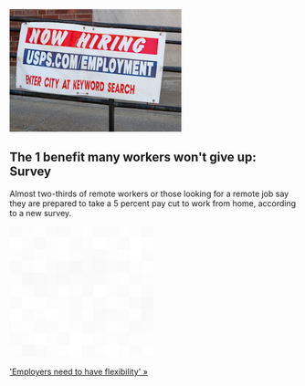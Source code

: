 
![The 1 benefit many workers won't give up: Survey](./20210826115859.png)
## The 1 benefit many workers won't give up: Survey

Almost two-thirds of remote workers or those looking for a remote job say they are prepared to take a 5 percent pay cut to work from home, according to a new survey.

![pic](../square_bg.png)

['Employers need to have flexibility' »](https://www.yahoo.com/money/workers-are-ready-to-give-up-pay-and-benefits-to-stay-remote-161008740.html)
